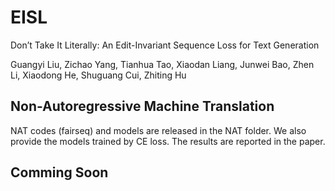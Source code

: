 # EISL
Don’t Take It Literally: An Edit-Invariant Sequence Loss for Text Generation


Guangyi Liu,  Zichao Yang,  Tianhua Tao,  Xiaodan Liang, Junwei Bao, Zhen Li,  Xiaodong He,  Shuguang Cui,  Zhiting Hu
 
## Non-Autoregressive Machine Translation
NAT codes (fairseq) and models are released in the NAT folder. We also provide the models trained by CE loss. The results are reported in the paper.

## Comming Soon
